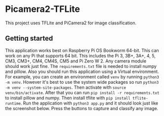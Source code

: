 # Picamera2-TFLite
This project uses TFLite and PiCamera2 for image classification. 

## Getting started

This application works best on Raspberry Pi OS Bookworm 64-bit. This can work on any Pi that supports 64 bit. This includes the Pi 3, 3B+, 3A+, 4, 5, CM3, CM3+, CM4, CM4S, CM5 and Pi Zero W 2. Any camera module should work just fine. The `requirements.txt` file is needed to install numpy and pillow. Also you should run this application using a Virtual environment. For example, you can create an environment called `venv` by running `python3 -m venv`. However it's best to use the system wide packages so run `python3 -m venv --system-site-packages`. Then activate with `source venv/bin/activate`. After that you can run `pip install -r requirements.txt` to install pillow and numpy. Then install tflite with `pip install tflite-runtime`. Run the application with `python3 app.py` and it should look just like the screenshot below. Press the buttons to capture and classify any image. 
